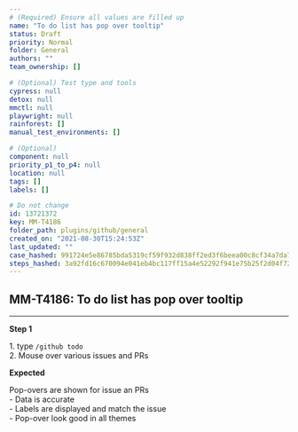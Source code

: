 ```yaml
---
# (Required) Ensure all values are filled up
name: "To do list has pop over tooltip"
status: Draft
priority: Normal
folder: General
authors: ""
team_ownership: []

# (Optional) Test type and tools
cypress: null
detox: null
mmctl: null
playwright: null
rainforest: []
manual_test_environments: []

# (Optional)
component: null
priority_p1_to_p4: null
location: null
tags: []
labels: []

# Do not change
id: 13721372
key: MM-T4186
folder_path: plugins/github/general
created_on: "2021-08-30T15:24:53Z"
last_updated: ""
case_hashed: 991724e5e86785bda5319cf59f932d838ff2ed3f6beea00c8cf34a7da7d6fe8a2e9cdb2bc4b30e18eec034f0b171dc63
steps_hashed: 3a92fd16c670094e041eb4bc117ff15a4e52292f941e75b25f2d04f7203e558ff738e59d19c5d41daa2a695788517593
---
```


## MM-T4186: To do list has pop over tooltip

---

**Step 1**

1\. type `/github todo`\
2\. Mouse over various issues and PRs

**Expected**

Pop-overs are shown for issue an PRs\
\- Data is accurate\
\- Labels are displayed and match the issue\
\- Pop-over look good in all themes
